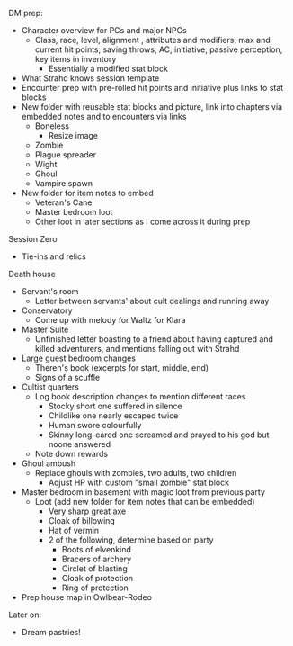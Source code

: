 DM prep:
- Character overview for PCs and major NPCs
	- Class, race, level, alignment , attributes and modifiers, max and current hit points, saving throws, AC, initiative, passive perception, key items in inventory
		- Essentially a modified stat block
- What Strahd knows session template
- Encounter prep with pre-rolled hit points and initiative plus links to stat blocks
- New folder with reusable stat blocks and picture, link into chapters via embedded notes and to encounters via links
	- Boneless
		- Resize image
	- Zombie
	- Plague spreader
	- Wight
	- Ghoul
	- Vampire spawn
- New folder for item notes to embed
	- Veteran's Cane
	- Master bedroom loot
	- Other loot in later sections as I come across it during prep

Session Zero
- Tie-ins and relics

Death house
- Servant's room
	- Letter between servants' about cult dealings and running away
- Conservatory
	- Come up with melody for Waltz for Klara
- Master Suite
	- Unfinished letter boasting to a friend about having captured and killed adventurers, and mentions falling out with Strahd
- Large guest bedroom changes
	- Theren's book (excerpts for start, middle, end)
	- Signs of a scuffle
- Cultist quarters
	- Log book description changes to mention different races
		- Stocky short one suffered in silence
		- Childlike one nearly escaped twice
		- Human swore colourfully
		- Skinny long-eared one screamed and prayed to his god but noone answered
	- Note down rewards
- Ghoul ambush
	- Replace ghouls with zombies, two adults, two children
		- Adjust HP with custom "small zombie" stat block
- Master bedroom in basement with magic loot from previous party
	- Loot (add new folder for item notes that can be embedded)
		- Very sharp great axe
		- Cloak of billowing
		- Hat of vermin
		- 2 of the following, determine based on party
			- Boots of elvenkind
			- Bracers of archery
			- Circlet of blasting
			- Cloak of protection
			- Ring of protection
- Prep house map in Owlbear-Rodeo

Later on:
- Dream pastries!